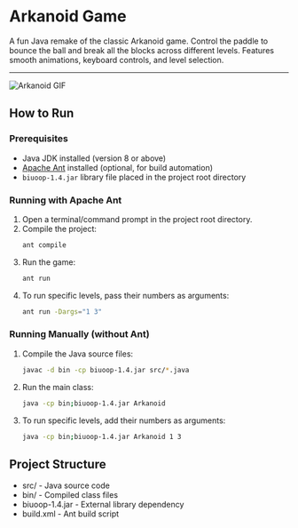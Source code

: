 # Arkanoid Game

A fun Java remake of the classic Arkanoid game. Control the paddle to bounce the ball and break all the blocks across different levels. Features smooth animations, keyboard controls, and level selection.

---
![Arkanoid GIF](https://github.com/user-attachments/assets/bcb6909c-f68f-41bc-bb01-1d5bb24b5f57)

## How to Run

### Prerequisites

- Java JDK installed (version 8 or above)
- [Apache Ant](https://ant.apache.org/) installed (optional, for build automation)
- `biuoop-1.4.jar` library file placed in the project root directory

### Running with Apache Ant

1. Open a terminal/command prompt in the project root directory.
2. Compile the project:
   ```bash
   ant compile
   ```
3. Run the game:
   ```bash
   ant run
   ```
4. To run specific levels, pass their numbers as arguments:
   ```bash
   ant run -Dargs="1 3"
   ```

### Running Manually (without Ant)

1. Compile the Java source files:
   ```bash
   javac -d bin -cp biuoop-1.4.jar src/*.java
   ```
3. Run the main class:
   ```bash
   java -cp bin;biuoop-1.4.jar Arkanoid
   ```
4. To run specific levels, add their numbers as arguments:
   ```bash
   java -cp bin;biuoop-1.4.jar Arkanoid 1 3
   ```
## Project Structure

- src/ - Java source code
- bin/ - Compiled class files
- biuoop-1.4.jar - External library dependency
- build.xml - Ant build script
